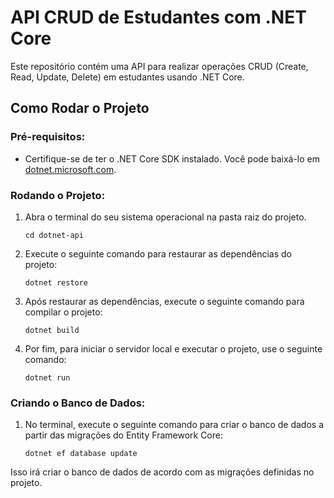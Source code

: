 # API CRUD de Estudantes com .NET Core

Este repositório contém uma API para realizar operações CRUD (Create, Read, Update, Delete) em estudantes usando .NET Core.

## Como Rodar o Projeto

### Pré-requisitos:

- Certifique-se de ter o .NET Core SDK instalado. Você pode baixá-lo em [dotnet.microsoft.com](https://dotnet.microsoft.com/download).
### Rodando o Projeto:

1. Abra o terminal do seu sistema operacional na pasta raiz do projeto.

    ```
    cd dotnet-api
    ```


3. Execute o seguinte comando para restaurar as dependências do projeto:

    ```
    dotnet restore
    ```

4. Após restaurar as dependências, execute o seguinte comando para compilar o projeto:

    ```
    dotnet build
    ```

5. Por fim, para iniciar o servidor local e executar o projeto, use o seguinte comando:

    ```
    dotnet run
    ```

### Criando o Banco de Dados:


1. No terminal, execute o seguinte comando para criar o banco de dados a partir das migrações do Entity Framework Core:

    ```
    dotnet ef database update
    ```

Isso irá criar o banco de dados de acordo com as migrações definidas no projeto.
